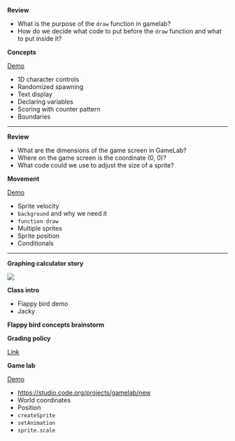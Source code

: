 **Review**

- What is the purpose of the `draw` function in gamelab?
- How do we decide what code to put before the `draw` function and what to put inside it?

**Concepts**

[Demo](game-lab/controls-collisions)

- 1D character controls
- Randomized spawning
- Text display
- Declaring variables
- Scoring with counter pattern
- Boundaries

---

**Review**

- What are the dimensions of the game screen in GameLab?
- Where on the game screen is the coordinate (0, 0)?
- What code could we use to adjust the size of a sprite?

**Movement**

[Demo](game-lab/movement)

- Sprite velocity
- `background` and why we need it
- `function draw`
- Multiple sprites
- Sprite position
- Conditionals

---

**Graphing calculator story**
  
![](nametag/calculator.jpg)

**Class intro**

- Flappy bird demo
- Jacky

**Flappy bird concepts brainstorm**

**Grading policy**

[Link](../shared/grading.md)

**Game lab**

[Demo](game-lab/intro)

- https://studio.code.org/projects/gamelab/new
- World coordinates
- Position
- `createSprite`
- `setAnimation`
- `sprite.scale`
